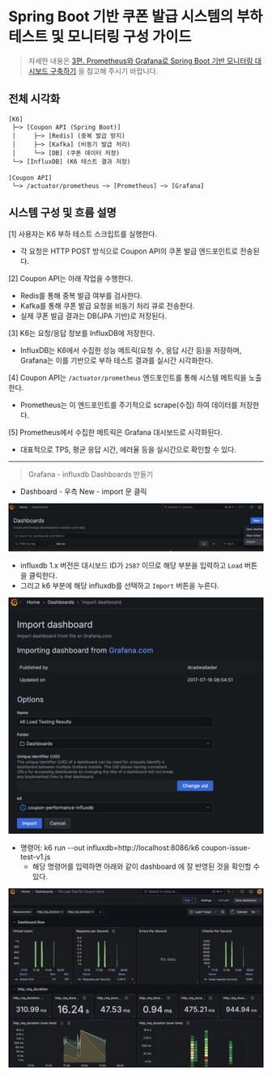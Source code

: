 # Spring Boot 기반 쿠폰 발급 시스템의 부하 테스트 및 모니터링 구성 가이드

> 자세한 내용은 [3편. Prometheus와 Grafana로 Spring Boot 기반 모니터링 대시보드 구축하기](https://devfancy.github.io/SpringBoot-Monitoring-Prometheus-Grafana/) 을 참고해 주시기 바랍니다. 

## 전체 시각화

```
[K6]
 ├─> [Coupon API (Spring Boot)]
 │     ├─> [Redis] (중복 발급 방지)
 │     ├─> [Kafka] (비동기 발급 처리)
 │     └─> [DB] (쿠폰 데이터 저장)
 └─> [InfluxDB] (K6 테스트 결과 저장)

[Coupon API]
 └─> /actuator/prometheus ─> [Prometheus] ─> [Grafana]
```

## 시스템 구성 및 흐름 설명

[1] 사용자는 K6 부하 테스트 스크립트를 실행한다.
  - 각 요청은 HTTP POST 방식으로 Coupon API의 쿠폰 발급 엔드포인트로 전송된다.

[2] Coupon API는 아래 작업을 수행한다.
  - Redis를 통해 중복 발급 여부를 검사한다.
  - Kafka를 통해 쿠폰 발급 요청을 비동기 처리 큐로 전송한다.
  - 실제 쿠폰 발급 결과는 DB(JPA 기반)로 저장된다.

[3] K6는 요청/응답 정보를 InfluxDB에 저장한다.
  - InfluxDB는 K6에서 수집한 성능 메트릭(요청 수, 응답 시간 등)을 저장하며,
    Grafana는 이를 기반으로 부하 테스트 결과를 실시간 시각화한다.

[4] Coupon API는 `/actuator/prometheus` 엔드포인트를 통해 시스템 메트릭을 노출한다.
  - Prometheus는 이 엔드포인트를 주기적으로 scrape(수집) 하여 데이터를 저장한다.

[5] Prometheus에서 수집한 메트릭은 Grafana 대시보드로 시각화된다.
  - 대표적으로 TPS, 평균 응답 시간, 에러율 등을 실시간으로 확인할 수 있다.

---

> Grafana - influxdb Dashboards 만들기

- Dashboard - 우측 New - import 문 클릭

![](/docs/image/influxdb-dashboard-1.png)

- influxdb 1.x 버전은 대시보드 ID가 `2587` 이므로 해당 부분을 입력하고 `Load` 버튼을 클릭한다.
- 그리고 k6 부분에 해당 influxdb를 선택하고 `Import`  버튼을 누른다.

![](/docs/image/influxdb-dashboard-2.png)

- 명령어: k6 run --out influxdb=http://localhost:8086/k6 coupon-issue-test-v1.js
    - 해당 명령어를 입력하면 아래와 같이 dashboard 에 잘 반영된 것을 확인할 수 있다.

![](/docs/image/influxdb-dashboard-3.png)
